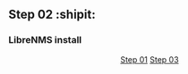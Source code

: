 ## Step 02 :shipit:
### LibreNMS install

<p align="center"><a href="Step_01.md">Step 01</a> <a href="Step_03.md" align="center">Step 03</a></p>
